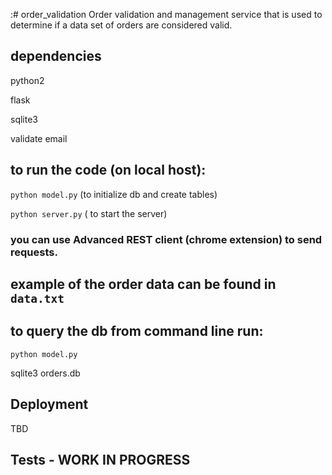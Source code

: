 :# order_validation
Order validation and management service  that is used to determine if a data 
set of orders are considered valid.

## dependencies
python2

flask

sqlite3

validate email

## to run the code (on local host):

`python model.py` (to initialize db and create tables)

`python server.py`  ( to start the server)


### you can use Advanced REST client (chrome extension) to send requests.

## example of the order data can be found in `data.txt`

## to query the db from command line run:

`python model.py`

sqlite3 orders.db

## Deployment

TBD


## Tests - WORK IN PROGRESS
